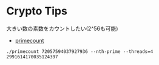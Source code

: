 # Crypto Tips
大きい数の素数をカウントしたい(2^56も可能)
- [primecount](https://github.com/kimwalisch/primecount)
```
./primecount 72057594037927936 --nth-prime --threads=4
2991614170035124397
```